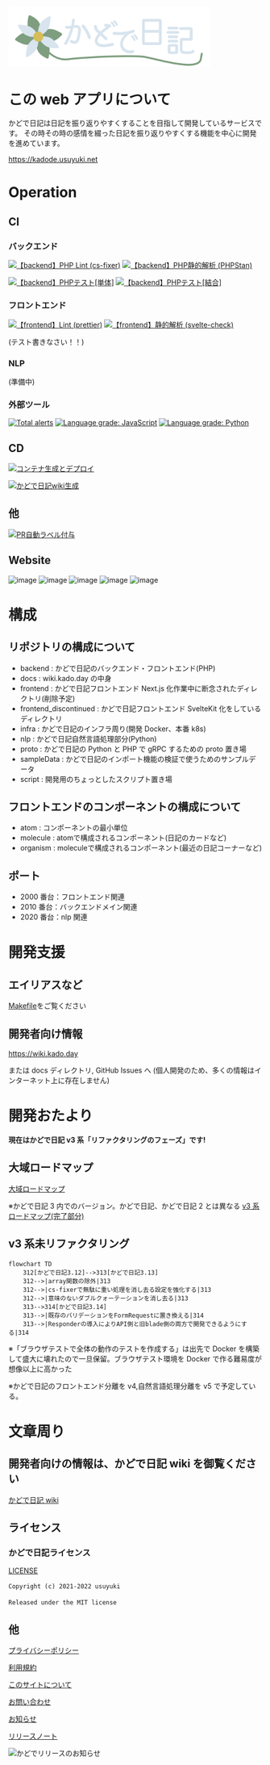 <a href="https://kado.day" style="text-align:center;margin:0 auto;" >
<img src="./kadodeLogoWithUgoku.svg" width="400"/>
</a>

# この web アプリについて

かどで日記は日記を振り返りやすくすることを目指して開発しているサービスです。
その時その時の感情を綴った日記を振り返りやすくする機能を中心に開発を進めています。

https://kadode.usuyuki.net

# Operation

## CI

### バックエンド

[![【backend】PHP Lint (cs-fixer)](https://github.com/KadodeProject/kadode_nikki3/actions/workflows/backend-php-cs-fixer.yml/badge.svg)](https://github.com/KadodeProject/kadode_nikki3/actions/workflows/backend-php-cs-fixer.yml)
[![【backend】PHP静的解析 (PHPStan)](https://github.com/KadodeProject/kadode_nikki3/actions/workflows/backend-phpstan.yml/badge.svg)](https://github.com/KadodeProject/kadode_nikki3/actions/workflows/backend-phpstan.yml)

[![【backend】PHPテスト[単体]](https://github.com/KadodeProject/kadode_nikki3/actions/workflows/backend-unitTest.yml/badge.svg)](https://github.com/KadodeProject/kadode_nikki3/actions/workflows/backend-unitTest.yml)
[![【backend】PHPテスト[結合]](https://github.com/KadodeProject/kadode_nikki3/actions/workflows/backend-CombinedTest.yml/badge.svg)](https://github.com/KadodeProject/kadode_nikki3/actions/workflows/backend-CombinedTest.yml)

### フロントエンド

[![【frontend】Lint (prettier)](https://github.com/KadodeProject/kadode_nikki3/actions/workflows/frontend-lint.yml/badge.svg)](https://github.com/KadodeProject/kadode_nikki3/actions/workflows/frontend-lint.yml)
[![【frontend】静的解析 (svelte-check)](https://github.com/KadodeProject/kadode_nikki3/actions/workflows/frontend-staticAnalysis.yml/badge.svg)](https://github.com/KadodeProject/kadode_nikki3/actions/workflows/frontend-staticAnalysis.yml)

(テスト書きなさい！！)

### NLP

(準備中)

### 外部ツール

[![Total alerts](https://img.shields.io/lgtm/alerts/g/Usuyuki/kadode_nikki3.svg?logo=lgtm&logoWidth=18)](https://lgtm.com/projects/g/Usuyuki/kadode_nikki3/alerts/)
[![Language grade: JavaScript](https://img.shields.io/lgtm/grade/javascript/g/Usuyuki/kadode_nikki3.svg?logo=lgtm&logoWidth=18)](https://lgtm.com/projects/g/Usuyuki/kadode_nikki3/context:javascript)
[![Language grade: Python](https://img.shields.io/lgtm/grade/python/g/Usuyuki/kadode_nikki3.svg?logo=lgtm&logoWidth=18)](https://lgtm.com/projects/g/Usuyuki/kadode_nikki3/context:python)

## CD

[![コンテナ生成とデプロイ](https://github.com/KadodeProject/kadode_nikki3/actions/workflows/automaticDeploy.yml/badge.svg)](https://github.com/KadodeProject/kadode_nikki3/actions/workflows/automaticDeploy.yml)

[![かどで日記wiki生成](https://github.com/Usuyuki/kadode_nikki3/actions/workflows/pages/pages-build-deployment/badge.svg)](https://github.com/Usuyuki/kadode_nikki3/actions/workflows/pages/pages-build-deployment)

## 他

[![PR自動ラベル付与](https://github.com/KadodeProject/kadode_nikki3/actions/workflows/label.yml/badge.svg)](https://github.com/KadodeProject/kadode_nikki3/actions/workflows/label.yml)

## Website

![image](https://badgen.net/uptime-robot/status/m791749575-72b5e08236c6f4fb0d2235a7)
![image](https://badgen.net/uptime-robot/day/m791749575-72b5e08236c6f4fb0d2235a7)
![image](https://badgen.net/uptime-robot/week/m791749575-72b5e08236c6f4fb0d2235a7)
![image](https://badgen.net/uptime-robot/month/m791749575-72b5e08236c6f4fb0d2235a7)
![image](https://badgen.net/uptime-robot/response/m791749575-72b5e08236c6f4fb0d2235a7)

# 構成

## リポジトリの構成について

-   backend : かどで日記のバックエンド・フロントエンド(PHP)
-   docs : wiki.kado.day の中身
-   frontend : かどで日記フロントエンド Next.js 化作業中に断念されたディレクトリ(削除予定)
-   frontend_discontinued : かどで日記フロントエンド SvelteKit 化をしているディレクトリ
-   infra : かどで日記のインフラ周り(開発 Docker、本番 k8s)
-   nlp : かどで日記自然言語処理部分(Python)
-   proto : かどで日記の Python と PHP で gRPC するための proto 置き場
-   sampleData : かどで日記のインポート機能の検証で使うためのサンプルデータ
-   script : 開発用のちょっとしたスクリプト置き場

## フロントエンドのコンポーネントの構成について
- atom : コンポーネントの最小単位
- molecule : atomで構成されるコンポーネント(日記のカードなど)
- organism : moleculeで構成されるコンポーネント(最近の日記コーナーなど)

## ポート

-   2000 番台：フロントエンド関連
-   2010 番台：バックエンドメイン関連
-   2020 番台：nlp 関連

# 開発支援

## エイリアスなど
[Makefile](Makefile)をご覧ください

## 開発者向け情報

https://wiki.kado.day

または docs ディレクトリ, GitHub Issues へ (個人開発のため、多くの情報はインターネット上に存在しません)

# 開発おたより

**現在はかどで日記 v3 系「リファクタリングのフェーズ」です!**

## 大域ロードマップ

[大域ロードマップ](docs/ROADMAP/overall.md)

※かどで日記 3 内でのバージョン。かどで日記、かどで日記 2 とは異なる
[v3 系ロードマップ(完了部分)](docs/ROADMAP/v3.md)

## v3 系未リファクタリング

```mermaid
flowchart TD
    312[かどで日記3.12]-->313[かどで日記3.13]
    312-->|array関数の除外|313
    312-->|cs-fixerで無駄に重い処理を消し去る設定を強化する|313
    312-->|意味のないダブルクォーテーションを消し去る|313
    313-->314[かどで日記3.14]
    313-->|既存のバリデーションをFormRequestに置き換える|314
    313-->|Responderの導入によりAPI側と旧blade側の両方で開発できるようにする|314

```

※「ブラウザテストで全体の動作のテストを作成する」は出先で Docker を構築して盛大に壊れたので一旦保留。ブラウザテスト環境を Docker で作る難易度が想像以上に高かった

※かどで日記のフロントエンド分離を v4,自然言語処理分離を v5 で予定している。

# 文章周り

## 開発者向けの情報は、かどで日記 wiki を御覧ください

[かどで日記 wiki](https://wiki.kado.day/)

## **ライセンス**

### かどで日記ライセンス

[LICENSE](./LICENSE.md)

    Copyright (c) 2021-2022 usuyuki

    Released under the MIT license

## 他

[プライバシーポリシー](https://kadode.usuyuki.net/privacyPolicy)

[利用規約](https://kadode.usuyuki.net/terms)

[このサイトについて](https://kadode.usuyuki.net/aboutThisSite)

[お問い合わせ](https://kadode.usuyuki.net/contact)

[お知らせ](https://kadode.usuyuki.net/osirase)

[リリースノート](https://kadode.usuyuki.net/releaseNote)

![かどでリリースのお知らせ](https://user-images.githubusercontent.com/63891531/124377606-ad6ba080-dce7-11eb-8cf4-af3fc95656ef.png)
